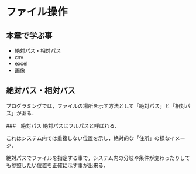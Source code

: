 # ファイル操作
## 本章で学ぶ事
- 絶対パス・相対パス
- csv
- excel
- 画像

## 絶対パス・相対パス
プログラミングでは，ファイルの場所を示す方法として「絶対パス」と「相対パス」がある．

###　絶対パス
絶対パスはフルパスと呼ばれる．

これはシステム内では重複しない位置を示し，絶対的な「住所」の様なイメージ．

絶対パスでファイルを指定する事で，システム内の分岐や条件が変わったりしても参照したい位置を正確に示す事が出来る．
